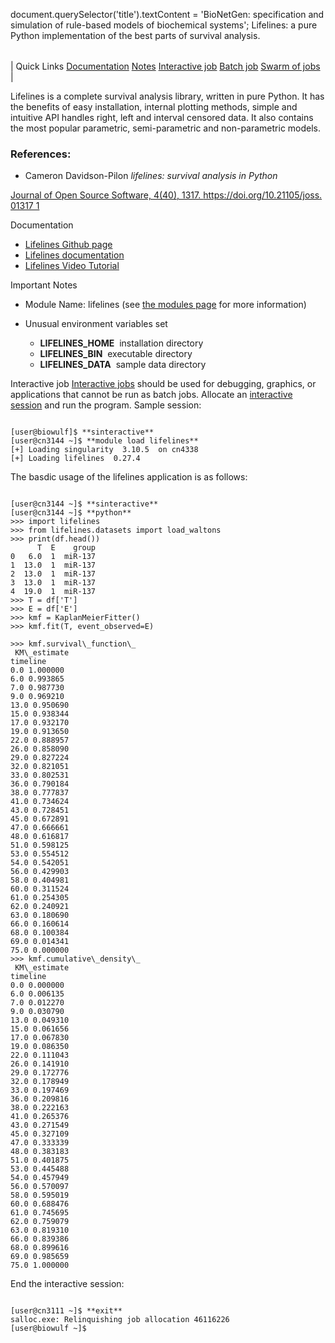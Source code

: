 

document.querySelector('title').textContent = 'BioNetGen: specification and simulation of rule-based models of biochemical systems';
Lifelines: a pure Python implementation of the best parts of survival analysis.


|  |
| --- |
| 
Quick Links
[Documentation](#doc)
[Notes](#notes)
[Interactive job](#int) 
[Batch job](#sbatch) 
[Swarm of jobs](#swarm) 
 |



Lifelines is a complete survival analysis library, written in pure Python. 
It has the benefits of easy installation, internal plotting methods, simple and intuitive API
handles right, left and interval censored data. It also contains the most popular parametric, 
semi-parametric and non-parametric models.
  

  




### References:


* Cameron Davidson-Pilon
*lifelines: survival analysis in Python*    

 [Journal of Open Source Software, 4(40), 1317. https://doi.org/10.21105/joss.
01317
1](chrome-extension://bdfcnmeidppjeaggnmidamkiddifkdib/viewer.html?file=https://joss.theoj.org/papers/10.21105/joss.01317.pdf)


Documentation
* [Lifelines Github page](https://github.com/CamDavidsonPilon/lifelines)
* [Lifelines documentation](https://lifelines.readthedocs.io/en/latest/)
* [Lifelines Video Tutorial](https://medium.com/analytics-vidhya/survival-analysis-using-lifelines-in-python-bf5eb0435dec)


Important Notes
* Module Name: lifelines (see [the modules page](/apps/modules.html) for more information)
  
* Unusual environment variables set
	+ **LIFELINES\_HOME**  installation directory
	+ **LIFELINES\_BIN**  executable directory
	+ **LIFELINES\_DATA**  sample data directory



Interactive job
[Interactive jobs](/docs/userguide.html#int) should be used for debugging, graphics, or applications that cannot be run as batch jobs.
Allocate an [interactive session](/docs/userguide.html#int) and run the program. Sample session:



```

[user@biowulf]$ **sinteractive**
[user@cn3144 ~]$ **module load lifelines**
[+] Loading singularity  3.10.5  on cn4338
[+] Loading lifelines  0.27.4

```

  

The basdic usage of the lifelines application is as follows:

```

[user@cn3144 ~]$ **sinteractive**
[user@cn3144 ~]$ **python**
>>> import lifelines
>>> from lifelines.datasets import load_waltons
>>> print(df.head())
      T  E    group
0   6.0  1  miR-137
1  13.0  1  miR-137
2  13.0  1  miR-137
3  13.0  1  miR-137
4  19.0  1  miR-137
>>> T = df['T']
>>> E = df['E']
>>> kmf = KaplanMeierFitter()
>>> kmf.fit(T, event_observed=E)

>>> kmf.survival\_function\_
 KM\_estimate
timeline
0.0 1.000000
6.0 0.993865
7.0 0.987730
9.0 0.969210
13.0 0.950690
15.0 0.938344
17.0 0.932170
19.0 0.913650
22.0 0.888957
26.0 0.858090
29.0 0.827224
32.0 0.821051
33.0 0.802531
36.0 0.790184
38.0 0.777837
41.0 0.734624
43.0 0.728451
45.0 0.672891
47.0 0.666661
48.0 0.616817
51.0 0.598125
53.0 0.554512
54.0 0.542051
56.0 0.429903
58.0 0.404981
60.0 0.311524
61.0 0.254305
62.0 0.240921
63.0 0.180690
66.0 0.160614
68.0 0.100384
69.0 0.014341
75.0 0.000000
>>> kmf.cumulative\_density\_
 KM\_estimate
timeline
0.0 0.000000
6.0 0.006135
7.0 0.012270
9.0 0.030790
13.0 0.049310
15.0 0.061656
17.0 0.067830
19.0 0.086350
22.0 0.111043
26.0 0.141910
29.0 0.172776
32.0 0.178949
33.0 0.197469
36.0 0.209816
38.0 0.222163
41.0 0.265376
43.0 0.271549
45.0 0.327109
47.0 0.333339
48.0 0.383183
51.0 0.401875
53.0 0.445488
54.0 0.457949
56.0 0.570097
58.0 0.595019
60.0 0.688476
61.0 0.745695
62.0 0.759079
63.0 0.819310
66.0 0.839386
68.0 0.899616
69.0 0.985659
75.0 1.000000

```

  

End the interactive session:

```

[user@cn3111 ~]$ **exit**
salloc.exe: Relinquishing job allocation 46116226
[user@biowulf ~]$

```






